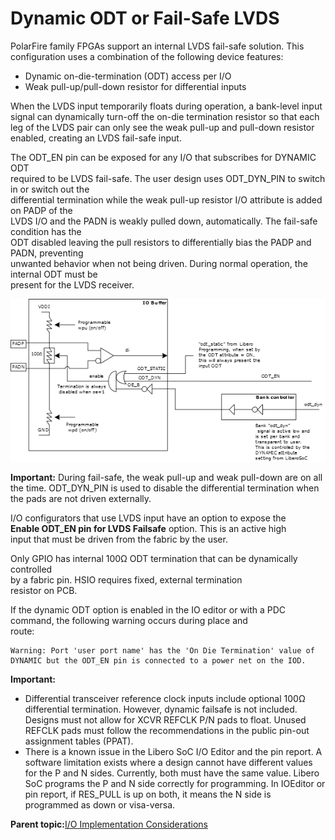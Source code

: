 # Dynamic ODT or Fail-Safe LVDS

PolarFire family FPGAs support an internal LVDS fail-safe solution. This<br /> configuration uses a combination of the following device features:

-   Dynamic on-die-termination \(ODT\) access per I/O
-   Weak pull-up/pull-down resistor for differential inputs

When the LVDS input temporarily floats during operation, a bank-level input signal can dynamically turn-off the on-die termination resistor so that each leg of the LVDS pair can only see the weak pull-up and pull-down resistor enabled, creating an LVDS fail-safe input.

The ODT\_EN pin can be exposed for any I/O that subscribes for DYNAMIC ODT<br /> required to be LVDS fail-safe. The user design uses ODT\_DYN\_PIN to switch in or switch out the<br /> differential termination while the weak pull-up resistor I/O attribute is added on PADP of the<br /> LVDS I/O and the PADN is weakly pulled down, automatically. The fail-safe condition has the<br /> ODT disabled leaving the pull resistors to differentially bias the PADP and PADN, preventing<br /> unwanted behavior when not being driven. During normal operation, the internal ODT must be<br /> present for the LVDS receiver.

![](GUID-2CF70FB8-7015-4B50-B03D-C918550CAFAF-low.png "Dynamic ODT used for Fail-safe LVDS")

**Important:** During fail-safe, the weak pull-up and weak pull-down are on all the time. ODT\_DYN\_PIN is used to disable the differential termination when the pads are not driven externally.

I/O configurators that use LVDS input have an option to expose the<br /> **Enable ODT\_EN pin for LVDS Failsafe** option. This is an active high<br /> input that must be driven from the fabric by the user.

Only GPIO has internal 100Ω ODT termination that can be dynamically controlled<br /> by a fabric pin. HSIO requires fixed, external termination<br /> resistor on PCB.

If the dynamic ODT option is enabled in the IO editor or with a PDC<br /> command, the following warning occurs during place and<br /> route:

``` {#MSGBLOCK_I4K_3MQ_RCC}
Warning: Port 'user port name' has the 'On Die Termination' value of DYNAMIC but the ODT_EN pin is connected to a power net on the IOD.
```

**Important:**

-   Differential transceiver reference clock inputs include optional 100Ω differential termination. However, dynamic failsafe is not included. Designs must not allow for XCVR REFCLK P/N pads to float. Unused REFCLK pads must follow the recommendations in the public pin-out assignment tables \(PPAT\).
-   There is a known issue in the Libero SoC I/O Editor and the pin report. A software limitation exists where a design cannot have different values for the P and N sides. Currently, both must have the same value. Libero SoC programs the P and N side correctly for programming. In IOEditor or pin report, if RES\_PULL is up on both, it means the N side is programmed as down or visa-versa.

**Parent topic:**[I/O Implementation Considerations](GUID-984E4773-788B-43B2-8E99-D0C476AC29DD.md)

